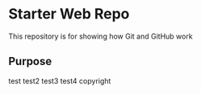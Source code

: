 # Starter Web Repo

This repository is for showing how Git and GitHub work

## Purpose
test
test2
test3
test4
copyright
